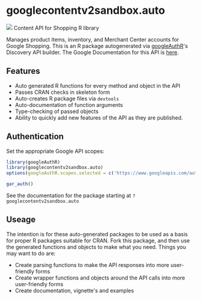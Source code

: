 # googlecontentv2sandbox.auto
![](https://www.gstatic.com/images/branding/product/1x/googleg_32dp.png)
Content API for Shopping R library

Manages product items, inventory, and Merchant Center accounts for Google Shopping.
This is an R package autogenerated via [googleAuthR](http://code.markedmondson.me/googleAuthR)'s Discovery API builder. 
The Google Documentation for this API is [here](https://developers.google.com/shopping-content).

## Features 
 * Auto generated R functions for every method and object in the API
 * Passes CRAN checks in skeleton form
 * Auto-creates R package files via `devtools`
 * Auto-documentation of function arguments
 * Type-checking of passed objects
 * Ability to quickly add new features of the API as they are published.

## Authentication
Set the appropriate Google API scopes:

```r
library(googleAuthR)
library(googlecontentv2sandbox.auto)
options(googleAuthR.scopes.selected = c('https://www.googleapis.com/auth/content'))

gar_auth()
```
 See the documentation for the package starting at `?googlecontentv2sandbox.auto`
## Useage
The intention is for these auto-generated packages to be used as a basis for proper R packages suitable for CRAN.
Fork this package, and then use the generated functions and objects to make what you need.
Things you may want to do are:
* Create parsing functions to make the API responses into more user-friendly forms
* Create wrapper functions and objects around the API calls into more user-friendly forms
* Create documentation, vignette's and examples

